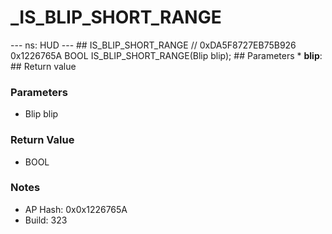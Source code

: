 # _IS_BLIP_SHORT_RANGE

--- ns: HUD --- ## IS_BLIP_SHORT_RANGE  // 0xDA5F8727EB75B926 0x1226765A BOOL IS_BLIP_SHORT_RANGE(Blip blip);   ## Parameters * **blip**:  ## Return value

### Parameters
* Blip blip

### Return Value
* BOOL

### Notes
* AP Hash: 0x0x1226765A
* Build: 323

